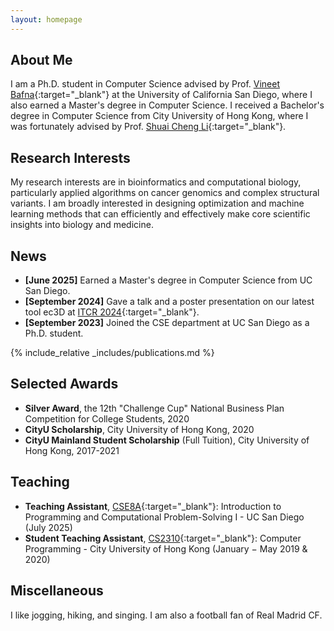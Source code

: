 ```yaml
---
layout: homepage
---
```


## About Me

I am a Ph.D. student in Computer Science advised by Prof. [Vineet Bafna](https://jacobsschool.ucsd.edu/node/3480){:target="_blank"} at the University of California San Diego, where I also earned a Master's degree in Computer Science. I received a Bachelor's degree in Computer Science from City University of Hong Kong, where I was fortunately advised by Prof. [Shuai Cheng Li](https://www.cs.cityu.edu.hk/~shuaicli/){:target="_blank"}.

## Research Interests

My research interests are in bioinformatics and computational biology, particularly applied algorithms on cancer genomics and complex structural variants. I am broadly interested in designing optimization and machine learning methods that can efficiently and effectively make core scientific insights into biology and medicine.

## News
- **[June 2025]** Earned a Master's degree in Computer Science from UC San Diego. 
- **[September 2024]** Gave a talk and a poster presentation on our latest tool ec3D at [ITCR 2024](https://itcr2024.org/){:target="_blank"}. 
- **[September 2023]** Joined the CSE department at UC San Diego as a Ph.D. student. 

{% include_relative _includes/publications.md %}

## Selected Awards
- **Silver Award**, the 12th "Challenge Cup" National Business Plan Competition for College Students, 2020
- **CityU Scholarship**, City University of Hong Kong, 2020
- **CityU Mainland Student Scholarship** (Full Tuition), City University of Hong Kong, 2017-2021

## Teaching
- **Teaching Assistant**, [CSE8A](https://sites.google.com/ucsd.edu/cse8a-summersession1-2025/home?authuser=0){:target="_blank"}: Introduction to Programming and Computational Problem-Solving I - UC San Diego (July 2025)
- **Student Teaching Assistant**, [CS2310](https://www.cityu.edu.hk/catalogue/ug/current/course/CS2310.htm){:target="_blank"}: Computer Programming - City University of Hong Kong (January − May 2019 & 2020)

## Miscellaneous

I like jogging, hiking, and singing. I am also a football fan of Real Madrid CF.

<!-- {% include_relative _includes/services.md %} -->
